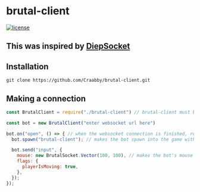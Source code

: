 # brutal-client

[![license](https://img.shields.io/badge/License-MIT-yellow.svg)](#)

## This was inspired by [DiepSocket](https://github.com/Cazka/diepsocket)

## Installation

`git clone https://github.com/Craabby/brutal-client.git`

## Making a connection

```js
const BrutalClient = require("./brutal-client") // brutal-client must be in the same directory, move to node_modules if you dont want to use the ./

const bot = new BrutalClient("enter websocket url here")

bot.on("open", () => { // when the websocket connection is finished, run the code in the function
  bot.spawn("brutal-client"); // makes the bot spawn into the game with the name "brutal-client"

  bot.send("input", {
    mouse: new BrutalSocket.Vector(100, 100), // makes the bot's mouse position be 100, 100
    flags: {
      playerIsMoving: true, 
    },
  });
});
```
